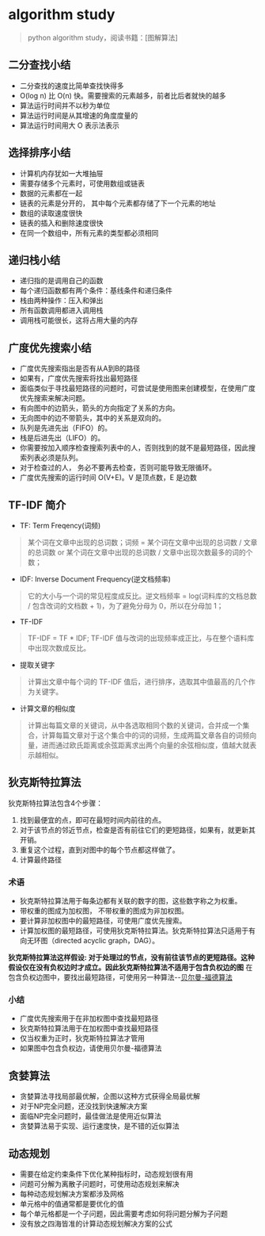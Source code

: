 # algorithm study
> python algorithm study，阅读书籍：[图解算法]

## 二分查找小结

- 二分查找的速度比简单查找快得多
- O(log n) 比 O(n) 快。需要搜索的元素越多，前者比后者就快的越多
- 算法运行时间并不以秒为单位
- 算法运行时间是从其增速的角度度量的
- 算法运行时间用大 O 表示法表示

## 选择排序小结

- 计算机内存犹如一大堆抽屉
- 需要存储多个元素时，可使用数组或链表
- 数据的元素都在一起
- 链表的元素是分开的， 其中每个元素都存储了下一个元素的地址
- 数组的读取速度很快
- 链表的插入和删除速度很快
- 在同一个数组中，所有元素的类型都必须相同

## 递归栈小结

- 递归指的是调用自己的函数
- 每个递归函数都有两个条件：基线条件和递归条件
- 栈由两种操作：压入和弹出
- 所有函数调用都进入调用栈
- 调用栈可能很长，这将占用大量的内存


## 广度优先搜索小结

- 广度优先搜索指出是否有从A到B的路径
- 如果有，广度优先搜索将找出最短路径
- 面临类似于寻找最短路径的问题时，可尝试是使用图来创建模型，在使用广度优先搜索来解决问题。
- 有向图中的边箭头，箭头的方向指定了关系的方向。
- 无向图中的边不带箭头，其中的关系是双向的。
- 队列是先进先出（FIFO）的。
- 栈是后进先出（LIFO）的。
- 你需要按加入顺序检查搜索列表中的人，否则找到的就不是最短路径，因此搜索列表必须是队列。
- 对于检查过的人， 务必不要再去检查，否则可能导致无限循环。
- 广度优先搜索的运行时间 O(V+E)。V 是顶点数，E 是边数

## TF-IDF 简介

* TF: Term Freqency(词频)
> 某个词在文章中出现的总词数；词频 = 某个词在文章中出现的总词数 / 文章的总词数 or 某个词在文章中出现的总词数 / 文章中出现次数最多的词的个数；

* IDF: Inverse Document Frequency(逆文档频率)
> 它的大小与一个词的常见程度成反比。逆文档频率 = log(词料库的文档总数 / 包含改词的文档数 + 1)，为了避免分母为 0，所以在分母加 1；

* TF-IDF
> TF-IDF = TF * IDF; TF-IDF 值与改词的出现频率成正比，与在整个语料库中出现次数成反比。

* 提取关键字
> 计算出文章中每个词的 TF-IDF 值后，进行排序，选取其中值最高的几个作为关键字。

* 计算文章的相似度
>  计算出每篇文章的关键词，从中各选取相同个数的关键词，合并成一个集合，计算每篇文章对于这个集合中的词的词频，生成两篇文章各自的词频向量，进而通过欧氏距离或余弦距离求出两个向量的余弦相似度，值越大就表示越相似。

## 狄克斯特拉算法

狄克斯特拉算法包含4个步骤：
1. 找到最便宜的点，即可在最短时间内前往的点。
2. 对于该节点的邻近节点，检查是否有前往它们的更短路径，如果有，就更新其开销。
3. 重复这个过程，直到对图中的每个节点都这样做了。
4. 计算最终路径

### 术语

- 狄克斯特拉算法用于每条边都有关联的数字的图，这些数字称之为权重。
- 带权重的图成为加权图， 不带权重的图成为非加权图。
- 要计算非加权图中的最短路径，可使用广度优先搜索。
- 计算加权图的最短路径，可使用狄克斯特拉算法。狄克斯特拉算法只适用于有向无环图（directed acyclic graph，DAG）。

**狄克斯特拉算法这样假设: 对于处理过的节点，没有前往该节点的更短路径。这种假设仅在没有负权边时才成立。因此狄克斯特拉算法不适用于包含负权边的图**
在包含负权边图中，要找出最短路径，可使用另一种算法--[贝尔曼-福德算法](https://blog.csdn.net/Carinya/article/details/71513904)

### 小结

- 广度优先搜索用于在非加权图中查找最短路径
- 狄克斯特拉算法用于在加权图中查找最短路径
- 仅当权重为正时，狄克斯特拉算法才管用
- 如果图中包含负权边，请使用贝尔曼-福德算法

## 贪婪算法

- 贪婪算法寻找局部最优解，企图以这种方式获得全局最优解
- 对于NP完全问题，还没找到快速解决方案
- 面临NP完全问题时，最佳做法是使用近似算法
- 贪婪算法易于实现、运行速度快，是不错的近似算法

## 动态规划

- 需要在给定约束条件下优化某种指标时，动态规划很有用
- 问题可分解为离散子问题时，可使用动态规划来解决
- 每种动态规划解决方案都涉及网格
- 单元格中的值通常都是要优化的值
- 每个单元格都是一个子问题，因此需要考虑如何将问题分解为子问题
- 没有放之四海皆准的计算动态规划解决方案的公式


